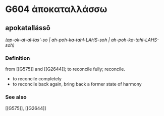 # G604 ἀποκαταλλάσσω

## apokatallássō

_(ap-ok-at-al-las'-so | ah-poh-ka-tahl-LAHS-soh | ah-poh-ka-tahl-LAHS-soh)_

### Definition

from [[G575]] and [[G2644]]; to reconcile fully; reconcile.

- to reconcile completely
- to reconcile back again, bring back a former state of harmony

### See also

[[G575]], [[G2644]]

